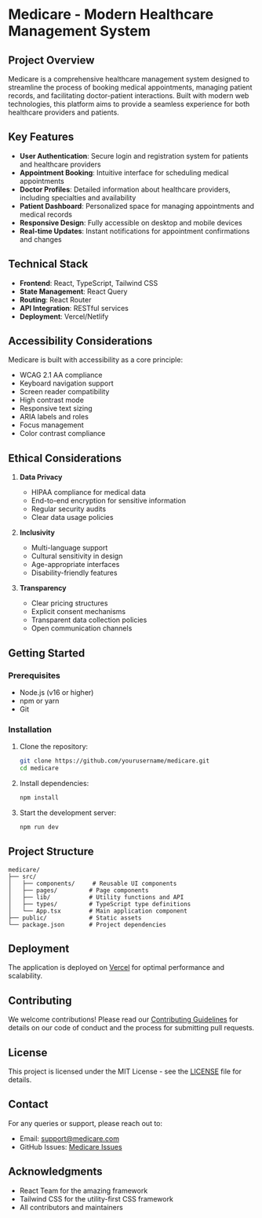 # Medicare - Modern Healthcare Management System

## Project Overview
Medicare is a comprehensive healthcare management system designed to streamline the process of booking medical appointments, managing patient records, and facilitating doctor-patient interactions. Built with modern web technologies, this platform aims to provide a seamless experience for both healthcare providers and patients.

## Key Features
- **User Authentication**: Secure login and registration system for patients and healthcare providers
- **Appointment Booking**: Intuitive interface for scheduling medical appointments
- **Doctor Profiles**: Detailed information about healthcare providers, including specialties and availability
- **Patient Dashboard**: Personalized space for managing appointments and medical records
- **Responsive Design**: Fully accessible on desktop and mobile devices
- **Real-time Updates**: Instant notifications for appointment confirmations and changes

## Technical Stack
- **Frontend**: React, TypeScript, Tailwind CSS
- **State Management**: React Query
- **Routing**: React Router
- **API Integration**: RESTful services
- **Deployment**: Vercel/Netlify

## Accessibility Considerations
Medicare is built with accessibility as a core principle:
- WCAG 2.1 AA compliance
- Keyboard navigation support
- Screen reader compatibility
- High contrast mode
- Responsive text sizing
- ARIA labels and roles
- Focus management
- Color contrast compliance

## Ethical Considerations
1. **Data Privacy**
   - HIPAA compliance for medical data
   - End-to-end encryption for sensitive information
   - Regular security audits
   - Clear data usage policies

2. **Inclusivity**
   - Multi-language support
   - Cultural sensitivity in design
   - Age-appropriate interfaces
   - Disability-friendly features

3. **Transparency**
   - Clear pricing structures
   - Explicit consent mechanisms
   - Transparent data collection policies
   - Open communication channels

## Getting Started

### Prerequisites
- Node.js (v16 or higher)
- npm or yarn
- Git

### Installation
1. Clone the repository:
   ```bash
   git clone https://github.com/yourusername/medicare.git
   cd medicare
   ```

2. Install dependencies:
   ```bash
   npm install
   ```

3. Start the development server:
   ```bash
   npm run dev
   ```

## Project Structure
```
medicare/
├── src/
│   ├── components/     # Reusable UI components
│   ├── pages/         # Page components
│   ├── lib/           # Utility functions and API
│   ├── types/         # TypeScript type definitions
│   └── App.tsx        # Main application component
├── public/            # Static assets
└── package.json       # Project dependencies
```

## Deployment
The application is deployed on [Vercel](https://medicare.vercel.app) for optimal performance and scalability.

## Contributing
We welcome contributions! Please read our [Contributing Guidelines](CONTRIBUTING.md) for details on our code of conduct and the process for submitting pull requests.

## License
This project is licensed under the MIT License - see the [LICENSE](LICENSE) file for details.

## Contact
For any queries or support, please reach out to:
- Email: support@medicare.com
- GitHub Issues: [Medicare Issues](https://github.com/yourusername/medicare/issues)

## Acknowledgments
- React Team for the amazing framework
- Tailwind CSS for the utility-first CSS framework
- All contributors and maintainers